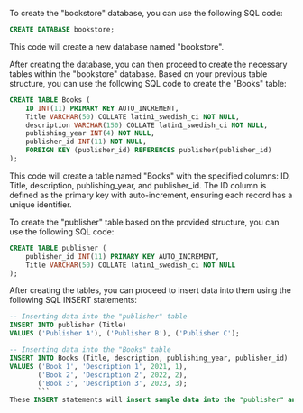 To create the "bookstore" database, you can use the following SQL code:

```sql
CREATE DATABASE bookstore;
```

This code will create a new database named "bookstore".

After creating the database, you can then proceed to create the necessary tables within the "bookstore" database. Based on your previous table structure, you can use the following SQL code to create the "Books" table:

```sql
CREATE TABLE Books (
    ID INT(11) PRIMARY KEY AUTO_INCREMENT,
    Title VARCHAR(50) COLLATE latin1_swedish_ci NOT NULL,
    description VARCHAR(150) COLLATE latin1_swedish_ci NOT NULL,
    publishing_year INT(4) NOT NULL,
    publisher_id INT(11) NOT NULL,
    FOREIGN KEY (publisher_id) REFERENCES publisher(publisher_id)
);
```

This code will create a table named "Books" with the specified columns: ID, Title, description, publishing_year, and publisher_id. The ID column is defined as the primary key with auto-increment, ensuring each record has a unique identifier.

To create the "publisher" table based on the provided structure, you can use the following SQL code:

```sql
CREATE TABLE publisher (
    publisher_id INT(11) PRIMARY KEY AUTO_INCREMENT,
    Title VARCHAR(50) COLLATE latin1_swedish_ci NOT NULL
);
```

After creating the tables, you can proceed to insert data into them using the following SQL INSERT statements:

```sql
-- Inserting data into the "publisher" table
INSERT INTO publisher (Title)
VALUES ('Publisher A'), ('Publisher B'), ('Publisher C');

-- Inserting data into the "Books" table
INSERT INTO Books (Title, description, publishing_year, publisher_id)
VALUES ('Book 1', 'Description 1', 2021, 1),
       ('Book 2', 'Description 2', 2022, 2),
       ('Book 3', 'Description 3', 2023, 3);
       ```
These INSERT statements will insert sample data into the "publisher" and "Books" tables. Adjust the values and number of rows as needed for your specific data.

